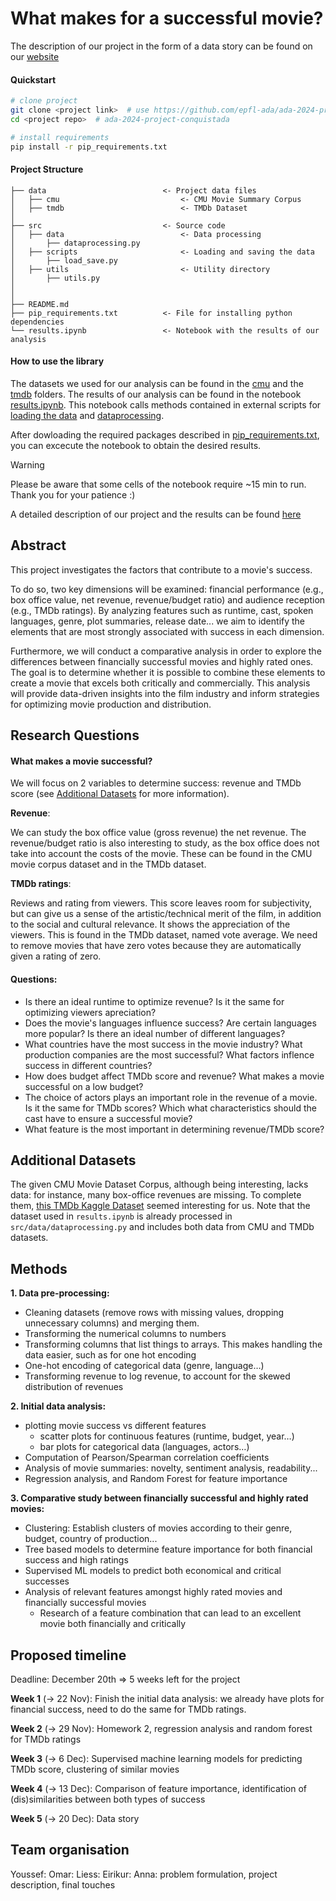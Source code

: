 # What makes for a successful movie?

The description of our project in the form of a data story can be found on our [website](https://epfl-ada.github.io/conquistada.github.io)

#### Quickstart
```bash
# clone project
git clone <project link>  # use https://github.com/epfl-ada/ada-2024-project-conquistada.git
cd <project repo>  # ada-2024-project-conquistada

# install requirements
pip install -r pip_requirements.txt
```

#### Project Structure
```
├── data                          <- Project data files
│   ├── cmu                           <- CMU Movie Summary Corpus
│   ├── tmdb                          <- TMDb Dataset
│
├── src                           <- Source code
│   ├── data                          <- Data processing
│       ├── dataprocessing.py
│   ├── scripts                       <- Loading and saving the data
│       ├── load_save.py                 
│   ├── utils                         <- Utility directory
│       ├── utils.py
│                      
│
├── README.md                             
├── pip_requirements.txt          <- File for installing python dependencies
└── results.ipynb                 <- Notebook with the results of our analysis
```

#### How to use the library

The datasets we used for our analysis can be found in the [cmu](data/cmu) and the [tmdb](data/tmdb) folders.
The results of our analysis can be found in the notebook [results.ipynb](results.ipynb). This notebook calls methods contained in external scripts for [loading the data](src/data/load_save.py) and [dataprocessing](src/data/dataprocessing.py).

After dowloading the required packages described in [pip_requirements.txt](pip_requirements.txt), you can excecute the notebook to obtain the desired results.

> [!WARNING]
> Please be aware that some cells of the notebook require ~15 min to run. Thank you for your patience :)

A detailed description of our project and the results can be found [here](https://epfl-ada.github.io/conquistada.github.io)

## Abstract
This project investigates the factors that contribute to a movie's success.

To do so, two key dimensions will be examined: financial performance (e.g., box office value, net revenue, revenue/budget ratio) and audience reception (e.g., TMDb ratings). By analyzing features such as runtime, cast, spoken languages, genre, plot summaries, release date... we aim to identify the elements that are most strongly associated with success in each dimension.

Furthermore, we will conduct a comparative analysis in order to explore the differences between financially successful movies and highly rated ones. The goal is to determine whether it is possible to combine these elements to create a movie that excels both critically and commercially. This analysis will provide data-driven insights into the film industry and inform strategies for optimizing movie production and distribution.


## Research Questions

#### What makes a movie successful?

We will focus on 2 variables to determine success: revenue and TMDb score (see [Additional Datasets](#additional-datasets) for more information).

__Revenue__: 

We can study the box office value (gross revenue) the net revenue. 
The revenue/budget ratio is also interesting to study, as the box office does not take into account the costs of the movie.
These can be found in the CMU movie corpus dataset and in the TMDb dataset.

__TMDb ratings__:

Reviews and rating from viewers.
This score leaves room for subjectivity, but can give us a sense of the artistic/technical merit of the film, in addition to the social and cultural relevance. 
It shows the appreciation of the viewers.
This is found in the TMDb dataset, named vote average. We need to remove movies that have zero votes because they are automatically given a rating of zero.

#### Questions:

+ Is there an ideal runtime to optimize revenue? Is it the same for optimizing viewers apreciation?
+ Does the movie's languages influence success? Are certain languages more popular? Is there an ideal number of different languages?
+ What countries have the most success in the movie industry? What production companies are the most successful? What factors inflence success in different countries?
+ How does budget affect TMDb score and revenue? What makes a movie successful on a low budget?
+ The choice of actors plays an important role in the revenue of a movie. Is it the same for TMDb scores? Which what characteristics should the cast have to ensure a successful movie?
+ What feature is the most important in determining revenue/TMDb score?

## Additional Datasets

The given CMU Movie Dataset Corpus, although being interesting, lacks data: for instance, many box-office revenues are missing. To complete them, [this TMDb Kaggle Dataset](https://www.kaggle.com/datasets/asaniczka/tmdb-movies-dataset-2023-930k-movies/data) seemed interesting for us. Note that the dataset used in `results.ipynb` is already processed in `src/data/dataprocessing.py` and includes both data from CMU and TMDb datasets.


## Methods

**1. Data pre-processing:**
  + Cleaning datasets (remove rows with missing values, dropping unnecessary columns) and merging them.
  + Transforming the numerical columns to numbers
  + Transforming columns that list things to arrays. This makes handling the data easier, such as for one hot encoding
  + One-hot encoding of categorical data (genre, language…)
  + Transforming revenue to log revenue, to account for the skewed distribution of revenues
    
**2. Initial data analysis:**
  + plotting movie success vs different features
    + scatter plots for continuous features (runtime, budget, year…)
    + bar plots for categorical data (languages, actors…)
  + Computation of Pearson/Spearman correlation coefficients
  + Analysis of movie summaries: novelty, sentiment analysis, readability...
  + Regression analysis, and Random Forest for feature importance
    
**3. Comparative study between financially successful and highly rated movies:**
  + Clustering: Establish clusters of movies according to their genre, budget, country of production...
  + Tree based models to determine feature importance for both financial success and high ratings
  + Supervised ML models to predict both economical and critical successes
  + Analysis of relevant features amongst highly rated movies and financially successful movies
    + Research of a feature combination that can lead to an excellent movie both financially and critically



## Proposed timeline

Deadline: December 20th => 5 weeks left for the project

**Week 1** (-> 22 Nov): Finish the initial data analysis: we already have plots for financial success, need to do the same for TMDb ratings.

**Week 2** (-> 29 Nov): Homework 2, regression analysis and random forest for TMDb ratings

**Week 3** (-> 6 Dec): Supervised machine learning models for predicting TMDb score, clustering of similar movies

**Week 4** (-> 13 Dec): Comparison of feature importance, identification of (dis)similarities between both types of success

**Week 5** (-> 20 Dec): Data story

## Team organisation

Youssef:
Omar:
Liess:
Eirikur: 
Anna: problem formulation, project description, final touches

